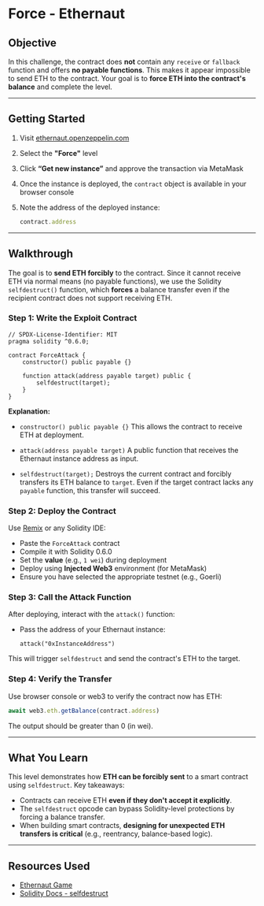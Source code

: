 # Force - Ethernaut

## Objective

In this challenge, the contract does **not** contain any `receive` or `fallback` function and offers **no payable functions**. This makes it appear impossible to send ETH to the contract.
Your goal is to **force ETH into the contract's balance** and complete the level.

---

## Getting Started

1. Visit [ethernaut.openzeppelin.com](https://ethernaut.openzeppelin.com/)
2. Select the **"Force"** level
3. Click **“Get new instance”** and approve the transaction via MetaMask
4. Once the instance is deployed, the `contract` object is available in your browser console
5. Note the address of the deployed instance:

   ```js
   contract.address
   ```

---

## Walkthrough

The goal is to **send ETH forcibly** to the contract. Since it cannot receive ETH via normal means (no payable functions), we use the Solidity `selfdestruct()` function, which **forces** a balance transfer even if the recipient contract does not support receiving ETH.

### Step 1: Write the Exploit Contract

```solidity
// SPDX-License-Identifier: MIT
pragma solidity ^0.6.0;

contract ForceAttack {
    constructor() public payable {}

    function attack(address payable target) public {
        selfdestruct(target);
    }
}
```

**Explanation:**

* `constructor() public payable {}`
  This allows the contract to receive ETH at deployment.

* `attack(address payable target)`
  A public function that receives the Ethernaut instance address as input.

* `selfdestruct(target);`
  Destroys the current contract and forcibly transfers its ETH balance to `target`.
  Even if the target contract lacks any `payable` function, this transfer will succeed.

### Step 2: Deploy the Contract

Use [Remix](https://remix.ethereum.org/) or any Solidity IDE:

* Paste the `ForceAttack` contract
* Compile it with Solidity 0.6.0
* Set the **value** (e.g., `1 wei`) during deployment
* Deploy using **Injected Web3** environment (for MetaMask)
* Ensure you have selected the appropriate testnet (e.g., Goerli)

### Step 3: Call the Attack Function

After deploying, interact with the `attack()` function:

* Pass the address of your Ethernaut instance:

  ```solidity
  attack("0xInstanceAddress")
  ```

This will trigger `selfdestruct` and send the contract's ETH to the target.

### Step 4: Verify the Transfer

Use browser console or web3 to verify the contract now has ETH:

```js
await web3.eth.getBalance(contract.address)
```

The output should be greater than 0 (in wei).

---

## What You Learn

This level demonstrates how **ETH can be forcibly sent** to a smart contract using `selfdestruct`. Key takeaways:

* Contracts can receive ETH **even if they don't accept it explicitly**.
* The `selfdestruct` opcode can bypass Solidity-level protections by forcing a balance transfer.
* When building smart contracts, **designing for unexpected ETH transfers is critical** (e.g., reentrancy, balance-based logic).

---

## Resources Used

* [Ethernaut Game](https://ethernaut.openzeppelin.com/)
* [Solidity Docs - selfdestruct](https://docs.soliditylang.org/en/v0.6.12/control-structures.html#selfdestruct)